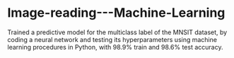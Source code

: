 # Image-reading---Machine-Learning
Trained a predictive model for the multiclass label of the MNSIT dataset, by coding a neural network and testing its hyperparameters using machine learning procedures in Python, with 98.9% train and 98.6% test accuracy.
